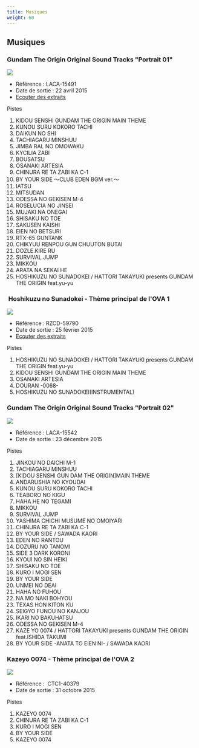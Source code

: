 ```yaml
---
title: Musiques
weight: 60
---
```


Musiques
--------


### Gundam The Origin Original Sound Tracks "Portrait 01"


![](/images/stories/saga/origin/musiques/ost1.jpg)


* Référence : LACA-15491
* Date de sortie : 22 avril 2015
* [Ecouter des extraits](http://www.neowing.co.jp/product/LACA-15491/track?from_cdj=1)


Pistes


1. KIDOU SENSHI GUNDAM THE ORIGIN MAIN THEME
2. KUNOU SURU KOKORO TACHI
3. DAIKUN NO SHI
4. TACHIAGARU MINSHUU
5. JIMBA RAL NO OMOWAKU
6. KYCILIA ZABI
7. BOUSATSU
8. OSANAKI ARTESIA
9. CHINURA RE TA ZABI KA C-1
10. BY YOUR SIDE ～CLUB EDEN BGM ver.～
11. IATSU
12. MITSUDAN
13. ODESSA NO GEKISEN M-4
14. ROSELUCIA NO JINSEI
15. MUJAKI NA ONEGAI
16. SHISAKU NO TOE
17. SAKUSEN KAISHI
18. EIEN NO BETSURI
19. RTX-65 GUNTANK
20. CHIKYUU RENPOU GUN CHUUTON BUTAI
21. DOZLE.KIRE RU
22. SURVIVAL JUMP
23. MIKKOU
24. ARATA NA SEKAI HE
25. HOSHIKUZU NO SUNADOKEI / HATTORI TAKAYUKI presents GUNDAM THE ORIGIN feat.yu-yu


###  Hoshikuzu no Sunadokei - Thème principal de l'OVA 1


![](/images/stories/saga/origin/musiques/hoshizuku-no-sunadokei.jpg)


* Référence : RZCD-59790
* Date de sortie : 25 février 2015
* [Ecouter des extraits](http://www.neowing.co.jp/product/RZCD-59790/track?from_cdj=1)


Pistes


1. HOSHIKUZU NO SUNADOKEI / HATTORI TAKAYUKI presents GUNDAM THE ORIGIN feat.yu-yu
2. KIDOU SENSHI GUNDAM THE ORIGIN MAIN THEME
3. OSANAKI ARTESIA
4. DOURAN -0068-
5. HOSHIKUZU NO SUNADOKEI(INSTRUMENTAL)


### Gundam The Origin Original Sound Tracks "Portrait 02"


![](/images/stories/saga/origin/musiques/ost2.jpg)


* Référence : LACA-15542
* Date de sortie : 23 décembre 2015


Pistes


1. JINKOU NO DAICHI M-1
2. TACHIAGARU MINSHUU
3. [KIDOU SENSHI GUN DAM THE ORIGIN]MAIN THEME
4. ANDARUSHIA NO KYOUDAI
5. KUNOU SURU KOKORO TACHI
6. TEABORO NO KIGU
7. HAHA HE NO TEGAMI
8. MIKKOU
9. SURVIVAL JUMP
10. YASHIMA CHICHI MUSUME NO OMOIYARI
11. CHINURA RE TA ZABI KA C-1
12. BY YOUR SIDE / SAWADA KAORI
13. EDEN NO RANTOU
14. DOZURU NO TANOMI
15. SIDE 3 DARK KORONI
16. KYOUI NO SIN HEIKI
17. SHISAKU NO TOE
18. KURO I MOGI SEN
19. BY YOUR SIDE
20. UNMEI NO DEAI
21. HAHA NO FUHOU
22. NA MO NAKI BOHYOU
23. TEXAS HON KITON KU
24. SEIGYO FUNOU NO KANJOU
25. IKARI NO BAKUHATSU
26. ODESSA NO GEKISEN M-4
27. KAZE YO 0074 / HATTORI TAKAYUKI presents GUNDAM THE ORIGIN feat.ISHIDA TAKUMI
28. BY YOUR SIDE -ANATA TO EIEN NI- / SAWADA KAORI


### Kazeyo 0074 - Thème principal de l'OVA 2


![](/images/stories/saga/origin/musiques/cdjkt2b.jpg)


* Référence :  CTC1-40379
* Date de sortie : 31 octobre 2015


Pistes


1. KAZEYO 0074
2. CHINURA RE TA ZABI KA C-1
3. KURO I MOGI SEN
4. BY YOUR SIDE
5. KAZEYO 0074
